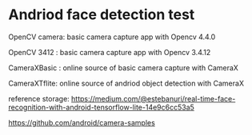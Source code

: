 # Andriod face detection test

OpenCV camera: basic camera capture app with Opencv 4.4.0

OpenCV 3412  : basic camera capture app with Opencv 3.4.12

CameraXBasic : online source of basic camera capture with CameraX 

CameraXTflite: online source of andriod object detection with CameraX 

reference storage:
https://medium.com/@estebanuri/real-time-face-recognition-with-android-tensorflow-lite-14e9c6cc53a5

https://github.com/android/camera-samples
